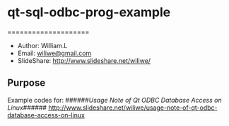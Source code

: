 # qt-sql-odbc-prog-example
====================

* Author: William.L  
* Email: <wiliwe@gmail.com>  
* SlideShare: <http://www.slideshare.net/wiliwe/>  

Purpose
-------
Example codes for:
######_Usage Note of Qt ODBC Database Access on Linux_######
<http://www.slideshare.net/wiliwe/usage-note-of-qt-odbc-database-access-on-linux>  

